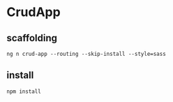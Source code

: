 # CrudApp

## scaffolding

```shell
ng n crud-app --routing --skip-install --style=sass
```

## install

```shell
npm install
```
